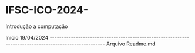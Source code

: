 # IFSC-ICO-2024-
Introdução a computação

Início 19/04/2024 -----------------------------------------------------------------------------------------------------
Arquivo Readme.md
